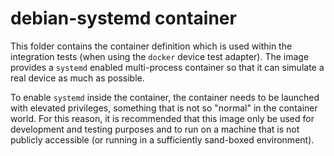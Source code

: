 # debian-systemd container

This folder contains the container definition which is used within the integration tests (when using the `docker` device test adapter). The image provides a `systemd` enabled multi-process container so that it can simulate a real device as much as possible.

To enable `systemd` inside the container, the container needs to be launched with elevated privileges, something that is not so "normal" in the container world. For this reason, it is recommended that this image only be used for development and testing purposes and to run on a machine that is not publicly accessible (or running in a sufficiently sand-boxed environment).
